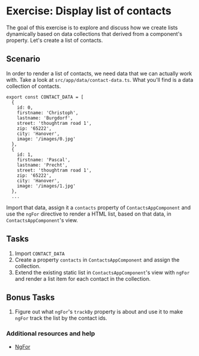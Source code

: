 # Exercise: Display list of contacts

The goal of this exercise is to explore and discuss how we create lists dynamically based on data collections that derived from a component's property. Let's create a list of contacts.

## Scenario

In order to render a list of contacts, we need data that we can actually work with. Take a look at `src/app/data/contact-data.ts`. What you'll find is a data collection of contacts.

```
export const CONTACT_DATA = [
  {
    id: 0,
    firstname: 'Christoph',
    lastname: 'Burgdorf',
    street: 'thoughtram road 1',
    zip: '65222',
    city: 'Hanover',
    image: '/images/0.jpg'
  },
  {
    id: 1,
    firstname: 'Pascal',
    lastname: 'Precht',
    street: 'thoughtram road 1',
    zip: '65222',
    city: 'Hanover',
    image: '/images/1.jpg'
  },
  ...
```

Import that data, assign it a `contacts` property of `ContactsAppComponent` and use the `ngFor` directive to render a HTML list, based on that data, in `ContactsAppComponent`'s view.

## Tasks

1. Import `CONTACT_DATA`
2. Create a property `contacts` in `ContactsAppComponent` and assign the collection.
3. Extend the existing static list in `ContactsAppComponent`'s view with `ngFor` and render a list item for each contact in the collection.

## Bonus Tasks

1. Figure out what `ngFor`'s `trackBy` property is about and use it to make `ngFor` track the list by the contact ids.

### Additional resources and help

- [NgFor](https://angular.io/guide/template-syntax#ngfor)
